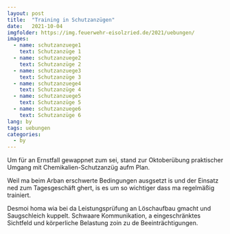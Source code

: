 ```yaml
---
layout: post
title:  "Training in Schutzanzügen"
date:   2021-10-04
imgfolder: https://img.feuerwehr-eisolzried.de/2021/uebungen/
images:
  - name: schutzanzuege1
    text: Schutzanzüge 1
  - name: schutzanzuege2
    text: Schutzanzüge 2
  - name: schutzanzuege3
    text: Schutzanzüge 3
  - name: schutzanzuege4
    text: Schutzanzüge 4
  - name: schutzanzuege5
    text: Schutzanzüge 5
  - name: schutzanzuege6
    text: Schutzanzüge 6
lang: by
tags: uebungen
categories:
  - by
---
```

Um für an Ernstfall gewappnet zum sei, stand zur Oktoberübung praktischer Umgang mit Chemikalien-Schutzanzüg aufm Plan.

Weil ma beim Arban erschwerte Bedingungen ausgsetzt is und der Einsatz ned zum Tagesgeschäft ghert, is es um so wichtiger dass ma regelmäßig trainiert.

Desmoi homa wia bei da Leistungsprüfung an Löschaufbau gmacht und Saugschleich kuppelt. Schwaare Kommunikation, a eingeschränktes Sichtfeld und körperliche Belastung zoin zu de Beeinträchtigungen.
